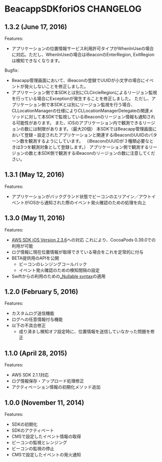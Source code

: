 # BeacappSDKforiOS CHANGELOG
## 1.3.2 (June 17, 2016)
Features:
- アプリケーションの位置情報サービス利用許可タイプがWhenInUseの場合に対応。ただし、WhenInUseの場合はiBeaconのEnterRegion, ExitRegionは検知できなくなります。

Bugfix:
- Beacapp管理画面において、iBeaconの登録でUUIDが小文字の場合にイベントが発火しないことを修正しました。
- アプリケーション側で本SDKとは別にCLCircleRegionによるリージョン監視を行っている場合にExceptionが発生することを修正しました。
  ただし、アプリケーション側で本SDKとは別にリージョン監視を行う場合、CLLocationManagerの仕様によりCLLocationManagerDelegateの関連メソッドに対して本SDKで監視しているiBeaconのリージョン情報も通知される可能性があります。
  また、iOSのアプリケーション内で観測できるリージョンの数には制限があります。（最大20個）
  本SDKではBeacapp管理画面において登録・設定されたアプリケーションと関連するiBeaconのUUIDのパターン数を観測するようにしています。
  （iBeaconのUUIDが３種類必要なときは3つを観測対象として登録します。）
  アプリケーション側で観測するリージョンの数と本SDK側で観測するiBeaconのリージョンの数に注意してください。

## 1.3.1 (May 12, 2016)
Features:
- アプリケーションがバックグランド状態でビーコンのエリアイン／アウトイベントがiOSから通知された際のイベント発火確認のための処理を向上

## 1.3.0 (May 11, 2016)
Features:
- [AWS SDK iOS Version 2.3.6](https://github.com/aws/aws-sdk-ios/tree/2.3.6)への対応
これにより、CocoaPods 0.39.0での利用が可能
- ログ情報に現在位置情報が取得できている場合をこれを定常的に付与
- BETA提供用のAPIを公開
  - ビーコンのレンジングコールバック
  - イベント発火確認のための検知間隔の設定
- Swiftからの利用のための[_Nullable syntax](https://developer.apple.com/swift/blog/?id=25)の適用

## 1.2.0 (February 5, 2016)
Features:
- カスタムログ送信機能
- ログへの任意情報付与機能
- 以下の不具合修正
  - 成り済まし検知オフ設定時に、位置情報を送信していなかった問題を修正

## 1.1.0 (April 28, 2015)
Features:
- AWS SDK 2.1.1対応
- ログ情報保存・アップロード処理修正
- アクティベーション情報の初期化メソッド追加

## 1.0.0 (November 11, 2014)
Features:
- SDKの初期化
- SDKのアクティベート
- CMSで設定したイベント情報の取得
- ビーコンの監視とレンジング
- ビーコンの監視の停止
- CMSで設定したイベントの発火通知
